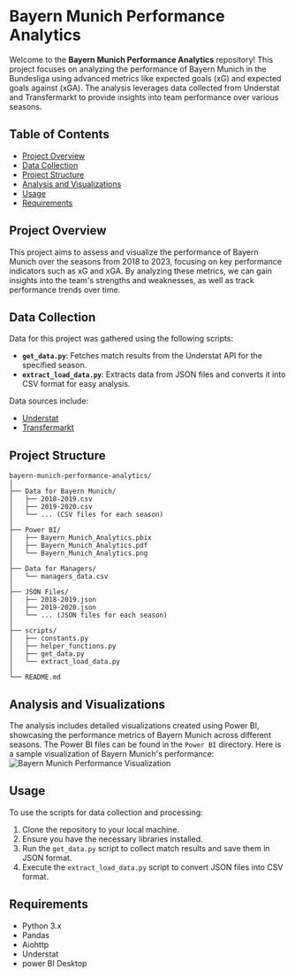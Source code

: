 # Bayern Munich Performance Analytics

Welcome to the **Bayern Munich Performance Analytics** repository! This project focuses on analyzing the performance of Bayern Munich in the Bundesliga using advanced metrics like expected goals (xG) and expected goals against (xGA). The analysis leverages data collected from Understat and Transfermarkt to provide insights into team performance over various seasons.

## Table of Contents
- [Project Overview](#project-overview)
- [Data Collection](#data-collection)
- [Project Structure](#project-structure)
- [Analysis and Visualizations](#analysis-and-visualizations)
- [Usage](#usage)
- [Requirements](#requirements)

## Project Overview
This project aims to assess and visualize the performance of Bayern Munich over the seasons from 2018 to 2023, focusing on key performance indicators such as xG and xGA. By analyzing these metrics, we can gain insights into the team's strengths and weaknesses, as well as track performance trends over time.

## Data Collection
Data for this project was gathered using the following scripts:
- **`get_data.py`**: Fetches match results from the Understat API for the specified season.
- **`extract_load_data.py`**: Extracts data from JSON files and converts it into CSV format for easy analysis.

Data sources include:
- [Understat](https://understat.com/)
- [Transfermarkt](https://www.transfermarkt.com/)

## Project Structure
```
bayern-munich-performance-analytics/
│
├── Data for Bayern Munich/
│   ├── 2018-2019.csv
│   ├── 2019-2020.csv
│   └── ... (CSV files for each season)
│
├── Power BI/
│   ├── Bayern_Munich_Analytics.pbix
│   ├── Bayern_Munich_Analytics.pdf
│   └── Bayern_Munich_Analytics.png
│
├── Data for Managers/
│   └── managers_data.csv
│
├── JSON Files/
│   ├── 2018-2019.json
│   ├── 2019-2020.json
│   └── ... (JSON files for each season)
│
├── scripts/
│   ├── constants.py
│   ├── helper_functions.py
│   ├── get_data.py
│   └── extract_load_data.py
│
└── README.md
```

## Analysis and Visualizations
The analysis includes detailed visualizations created using Power BI, showcasing the performance metrics of Bayern Munich across different seasons. The Power BI files can be found in the `Power BI` directory.
Here is a sample visualization of Bayern Munich's performance:
![Bayern Munich Performance Visualization](image/Bayern_Munich_Analytics.JPG)

## Usage
To use the scripts for data collection and processing:
1. Clone the repository to your local machine.
2. Ensure you have the necessary libraries installed.
3. Run the `get_data.py` script to collect match results and save them in JSON format.
4. Execute the `extract_load_data.py` script to convert JSON files into CSV format.

## Requirements
- Python 3.x
- Pandas
- Aiohttp
- Understat
- power BI Desktop 


